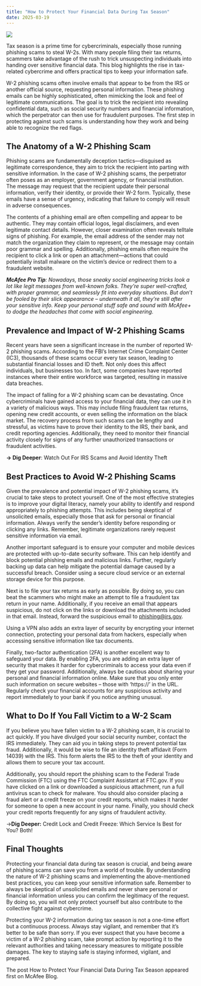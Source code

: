 ```yaml
---
title: "How to Protect Your Financial Data During Tax Season"
date: 2025-03-19
---
```


![](https://www.mcafee.com/blogs/wp-content/uploads/2025/03/614x460_Thumbnail_Tax-Season-2025-1-300x225.png)

Tax season is a prime time for cybercriminals, especially those running phishing scams to steal W-2s. With many people filing their tax returns, scammers take advantage of the rush to trick unsuspecting individuals into handing over sensitive financial data. This blog highlights the rise in tax-related cybercrime and offers practical tips to keep your information safe.

W-2 phishing scams often involve emails that appear to be from the IRS or another official source, requesting personal information. These phishing emails can be highly sophisticated, often mimicking the look and feel of legitimate communications. The goal is to trick the recipient into revealing confidential data, such as social security numbers and financial information, which the perpetrator can then use for fraudulent purposes. The first step in protecting against such scams is understanding how they work and being able to recognize the red flags.

## The Anatomy of a W-2 Phishing Scam

Phishing scams are fundamentally deception tactics—disguised as legitimate correspondence, they aim to trick the recipient into parting with sensitive information. In the case of W-2 phishing scams, the perpetrator often poses as an employer, government agency, or financial institution. The message may request that the recipient update their personal information, verify their identity, or provide their W-2 form. Typically, these emails have a sense of urgency, indicating that failure to comply will result in adverse consequences.

The contents of a phishing email are often compelling and appear to be authentic. They may contain official logos, legal disclaimers, and even legitimate contact details. However, closer examination often reveals telltale signs of phishing. For example, the email address of the sender may not match the organization they claim to represent, or the message may contain poor grammar and spelling. Additionally, phishing emails often require the recipient to click a link or open an attachment—actions that could potentially install malware on the victim’s device or redirect them to a fraudulent website.

**_McAfee Pro Tip_**_: Nowadays, those sneaky social engineering tricks look a lot like legit messages from well-known folks. They’re super well-crafted, with proper grammar, and seamlessly fit into everyday situations. But don’t be fooled by their slick appearance – underneath it all, they’re still after your sensitive info. Keep your personal stuff safe and sound with_ _McAfee+_ _to dodge the headaches that come with social engineering._

## Prevalence and Impact of W-2 Phishing Scams

Recent years have seen a significant increase in the number of reported W-2 phishing scams. According to the FBI’s Internet Crime Complaint Center (IC3), thousands of these scams occur every tax season, leading to substantial financial losses and ID theft. Not only does this affect individuals, but businesses too. In fact, some companies have reported instances where their entire workforce was targeted, resulting in massive data breaches.

The impact of falling for a W-2 phishing scam can be devastating. Once cybercriminals have gained access to your financial data, they can use it in a variety of malicious ways. This may include filing fraudulent tax returns, opening new credit accounts, or even selling the information on the black market. The recovery process from such scams can be lengthy and stressful, as victims have to prove their identity to the IRS, their bank, and credit reporting agencies. Additionally, they need to monitor their financial activity closely for signs of any further unauthorized transactions or fraudulent activities.

**→ Dig Deeper**: Watch Out For IRS Scams and Avoid Identity Theft

## Best Practices to Avoid W-2 Phishing Scams

Given the prevalence and potential impact of W-2 phishing scams, it’s crucial to take steps to protect yourself. One of the most effective strategies is to improve your digital literacy, namely your ability to identify and respond appropriately to phishing attempts. This includes being skeptical of unsolicited emails, especially those that ask for personal or financial information. Always verify the sender’s identity before responding or clicking any links. Remember, legitimate organizations rarely request sensitive information via email.

Another important safeguard is to ensure your computer and mobile devices are protected with up-to-date security software. This can help identify and block potential phishing emails and malicious links. Further, regularly backing up data can help mitigate the potential damage caused by a successful breach. Consider using a secure cloud service or an external storage device for this purpose.

Next is to file your tax returns as early as possible. By doing so, you can beat the scammers who might make an attempt to file a fraudulent tax return in your name. Additionally, if you receive an email that appears suspicious, do not click on the links or download the attachments included in that email. Instead, forward the suspicious email to phishing@irs.gov.

Using a VPN also adds an extra layer of security by encrypting your internet connection, protecting your personal data from hackers, especially when accessing sensitive information like tax documents.

Finally, two-factor authentication (2FA) is another excellent way to safeguard your data. By enabling 2FA, you are adding an extra layer of security that makes it harder for cybercriminals to access your data even if they get your password. Additionally, always be cautious about sharing your personal and financial information online. Make sure that you only enter such information on secure websites – those with ‘https://’ in the URL. Regularly check your financial accounts for any suspicious activity and report immediately to your bank if you notice anything unusual.

## What to Do If You Fall Victim to a W-2 Scam

If you believe you have fallen victim to a W-2 phishing scam, it is crucial to act quickly. If you have divulged your social security number, contact the IRS immediately. They can aid you in taking steps to prevent potential tax fraud. Additionally, it would be wise to file an identity theft affidavit (Form 14039) with the IRS. This form alerts the IRS to the theft of your identity and allows them to secure your tax account.

Additionally, you should report the phishing scam to the Federal Trade Commission (FTC) using the FTC Complaint Assistant at FTC.gov. If you have clicked on a link or downloaded a suspicious attachment, run a full antivirus scan to check for malware. You should also consider placing a fraud alert or a credit freeze on your credit reports, which makes it harder for someone to open a new account in your name. Finally, you should check your credit reports frequently for any signs of fraudulent activity.

→**Dig Deeper:** Credit Lock and Credit Freeze: Which Service Is Best for You? Both!

## Final Thoughts

Protecting your financial data during tax season is crucial, and being aware of phishing scams can save you from a world of trouble. By understanding the nature of W-2 phishing scams and implementing the above-mentioned best practices, you can keep your sensitive information safe. Remember to always be skeptical of unsolicited emails and never share personal or financial information unless you can confirm the legitimacy of the request. By doing so, you will not only protect yourself but also contribute to the collective fight against cybercrime.

Protecting your W-2 information during tax season is not a one-time effort but a continuous process. Always stay vigilant, and remember that it’s better to be safe than sorry. If you ever suspect that you have become a victim of a W-2 phishing scam, take prompt action by reporting it to the relevant authorities and taking necessary measures to mitigate possible damages. The key to staying safe is staying informed, vigilant, and prepared.

The post How to Protect Your Financial Data During Tax Season appeared first on McAfee Blog.

